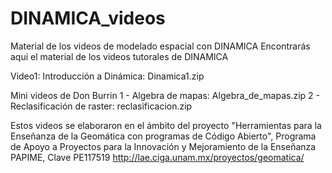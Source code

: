 # DINAMICA_videos
Material de los videos de modelado espacial con DINAMICA
Encontrarás aqui el material de los videos tutorales de DINAMICA

Video1: Introducción a Dinámica: Dinamica1.zip


Mini videos de Don Burrin
1 - Algebra de mapas: Algebra_de_mapas.zip
2 - Reclasificación de raster: reclasificacion.zip


Estos videos se elaboraron en el ámbito del proyecto "Herramientas para la Enseñanza de la Geomática con programas de Código Abierto", Programa de Apoyo a Proyectos para la Innovación y Mejoramiento de la Enseñanza PAPIME, Clave PE117519 http://lae.ciga.unam.mx/proyectos/geomatica/
